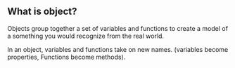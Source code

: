 ## What is object?

Objects group together a set of variables and functions to create a model of a something you would recognize from the real world. 

 In an object, variables and functions take on new names. (variables become properties, Functions become methods).
 
 
 
 
 
 
 
 
 
 
 
 
